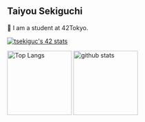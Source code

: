 ## Taiyou Sekiguchi

🌱  I am a student at 42Tokyo.

[![tsekiguc's 42 stats](https://badge42.vercel.app/api/v2/clfvwz0r4002508juln9tdu3j/stats?cursusId=21&coalitionId=undefined)](https://github.com/JaeSeoKim/badge42)

<p align="left"> 
  <img alt="Top Langs" height="150px" src="https://github-readme-stats.vercel.app/api/top-langs/?username=TaiyouSekiguchi&layout=compact&show_icons=true&theme=onedark" />
  <img alt="github stats" height="150px" src="https://github-readme-stats.vercel.app/api?username=TaiyouSekiguchi&theme=onedark&show_icons=ture" />
</p>

<!--
**TaiyouSekiguchi/TaiyouSekiguchi** is a ✨ _special_ ✨ repository because its `README.md` (this file) appears on your GitHub profile.

Here are some ideas to get you started:

- 🔭 I’m currently working on ...
- 🌱 I’m currently learning ...
- 👯 I’m looking to collaborate on ...
- 🤔 I’m looking for help with ...
- 💬 Ask me about ...
- 📫 How to reach me: ...
- 😄 Pronouns: ...
- ⚡ Fun fact: ...
-->
